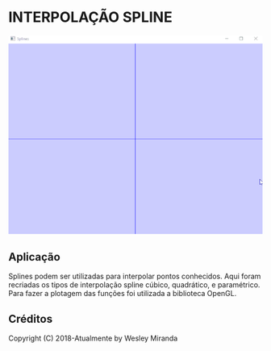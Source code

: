 
# INTERPOLAÇÃO SPLINE
  ![APLICANDO](https://github.com/wesleymiranda/Spline-Interpolation/blob/master/resultado.gif)  
## Aplicação

Splines podem ser utilizadas para interpolar pontos conhecidos. Aqui foram recriadas os tipos de interpolação spline cúbico, quadrático, e paramétrico. Para fazer a plotagem das funções foi utilizada a biblioteca OpenGL.

## Créditos  
Copyright (C) 2018-Atualmente by Wesley Miranda